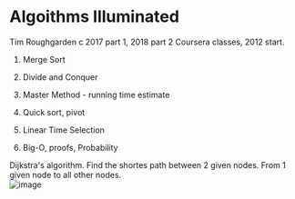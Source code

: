# Algoithms Illuminated 
Tim Roughgarden 
c 2017 part 1, 2018 part 2
Coursera classes, 2012 start.  

 1) Merge Sort

 1) Divide and Conquer  


 1) Master Method - running time estimate  


 1) Quick sort, pivot  


 1) Linear Time Selection  

 


 1) Big-O, proofs, Probability  


Dijkstra's algorithm.  Find the shortes path between 2 given nodes.  From 1 given node to all other nodes.  
![image](https://user-images.githubusercontent.com/7573330/122523155-b882b900-cfe4-11eb-9579-dc148d245835.gif)


